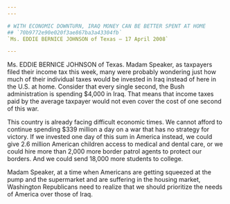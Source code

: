 ```yaml
---
---

# WITH ECONOMIC DOWNTURN, IRAQ MONEY CAN BE BETTER SPENT AT HOME
## `70b9772e90e020f3ae867ba3a43304fb`
`Ms. EDDIE BERNICE JOHNSON of Texas — 17 April 2008`

---
```



Ms. EDDIE BERNICE JOHNSON of Texas. Madam Speaker, as taxpayers filed 
their income tax this week, many were probably wondering just how much 
of their individual taxes would be invested in Iraq instead of here in 
the U.S. at home. Consider that every single second, the Bush 
administration is spending $4,000 in Iraq. That means that income taxes 
paid by the average taxpayer would not even cover the cost of one 
second of this war.

This country is already facing difficult economic times. We cannot 
afford to continue spending $339 million a day on a war that has no 
strategy for victory. If we invested one day of this sum in America 
instead, we could give 2.6 million American children access to medical 
and dental care, or we could hire more than 2,000 more border patrol 
agents to protect our borders. And we could send 18,000 more students 
to college.

Madam Speaker, at a time when Americans are getting squeezed at the 
pump and the supermarket and are suffering in the housing market, 
Washington Republicans need to realize that we should prioritize the 
needs of America over those of Iraq.
